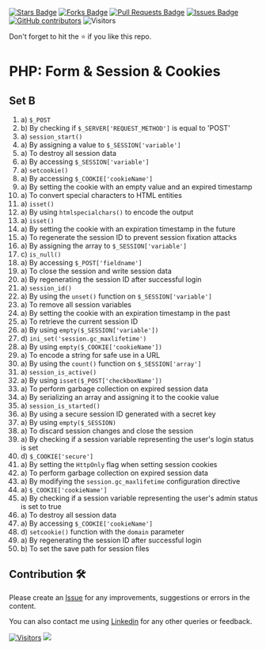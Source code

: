 <a href="https://github.com/drshahizan/learn-php/stargazers"><img src="https://img.shields.io/github/stars/drshahizan/learn-php" alt="Stars Badge"/></a>
<a href="https://github.com/drshahizan/learn-php/network/members"><img src="https://img.shields.io/github/forks/drshahizan/learn-php" alt="Forks Badge"/></a>
<a href="https://github.com/drshahizan/learn-php/pulls"><img src="https://img.shields.io/github/issues-pr/drshahizan/learn-php" alt="Pull Requests Badge"/></a>
<a href="https://github.com/drshahizan/learn-php/issues"><img src="https://img.shields.io/github/issues/drshahizan/learn-php" alt="Issues Badge"/></a>
<a href="https://github.com/drshahizan/learn-php/graphs/contributors"><img alt="GitHub contributors" src="https://img.shields.io/github/contributors/drshahizan/learn-php?color=2b9348"></a>
![Visitors](https://api.visitorbadge.io/api/visitors?path=https%3A%2F%2Fgithub.com%2Fdrshahizan%2Flearn-php&labelColor=%23d9e3f0&countColor=%23697689&style=flat)

Don't forget to hit the :star: if you like this repo.

# PHP: Form & Session & Cookies

## Set B

1. a) `$_POST`
2. b) By checking if `$_SERVER['REQUEST_METHOD']` is equal to 'POST'
3. a) `session_start()`
4. a) By assigning a value to `$_SESSION['variable']`
5. a) To destroy all session data
6. a) By accessing `$_SESSION['variable']`
7. a) `setcookie()`
8. a) By accessing `$_COOKIE['cookieName']`
9. a) By setting the cookie with an empty value and an expired timestamp
10. a) To convert special characters to HTML entities
11. a) `isset()`
12. a) By using `htmlspecialchars()` to encode the output
13. a) `isset()`
14. a) By setting the cookie with an expiration timestamp in the future
15. a) To regenerate the session ID to prevent session fixation attacks
16. a) By assigning the array to `$_SESSION['variable']`
17. c) `is_null()`
18. a) By accessing `$_POST['fieldname']`
19. a) To close the session and write session data
20. a) By regenerating the session ID after successful login
21. a) `session_id()`
22. a) By using the `unset()` function on `$_SESSION['variable']`
23. a) To remove all session variables
24. a) By setting the cookie with an expiration timestamp in the past
25. a) To retrieve the current session ID
26. a) By using `empty($_SESSION['variable'])`
27. d) `ini_set('session.gc_maxlifetime')`
28. a) By using `empty($_COOKIE['cookieName'])`
29. a) To encode a string for safe use in a URL
30. a) By using the `count()` function on `$_SESSION['array']`
31. a) `session_is_active()`
32. a) By using `isset($_POST['checkboxName'])`
33. a) To perform garbage collection on expired session data
34. a) By serializing an array and assigning it to the cookie value
35. a) `session_is_started()`
36. a) By using a secure session ID generated with a secret key
37. a) By using `empty($_SESSION)`
38. a) To discard session changes and close the session
39. a) By checking if a session variable representing the user's login status is set
40. d) `$_COOKIE['secure']`
41. a) By setting the `HttpOnly` flag when setting session cookies
42. a) To perform garbage collection on expired session data
43. a) By modifying the `session.gc_maxlifetime` configuration directive
44. a) `$_COOKIE['cookieName']`
45. a) By checking if a session variable representing the user's admin status is set to true
46. a) To destroy all session data
47. a) By accessing `$_COOKIE['cookieName']`
48. d) `setcookie()` function with the `domain` parameter
49. a) By regenerating the session ID after successful login
50. b) To set the save path for session files

## Contribution 🛠️
Please create an [Issue](https://github.com/drshahizan/learn-php/issues) for any improvements, suggestions or errors in the content.

You can also contact me using [Linkedin](https://www.linkedin.com/in/drshahizan/) for any other queries or feedback.

[![Visitors](https://api.visitorbadge.io/api/visitors?path=https%3A%2F%2Fgithub.com%2Fdrshahizan&labelColor=%23697689&countColor=%23555555&style=plastic)](https://visitorbadge.io/status?path=https%3A%2F%2Fgithub.com%2Fdrshahizan)
![](https://hit.yhype.me/github/profile?user_id=81284918)

